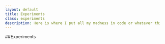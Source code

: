```yaml
---
layout: default
title: Experiments
class: experiments
description: Here is where I put all my madness in code or whatever thing.
---
```


##Experiments
